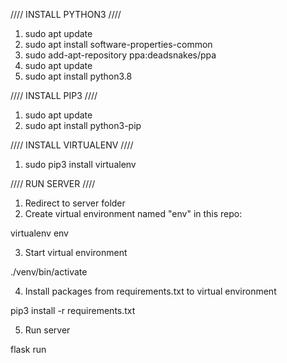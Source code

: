 ////         INSTALL PYTHON3          ////
1. sudo apt update
2. sudo apt install software-properties-common
3. sudo add-apt-repository ppa:deadsnakes/ppa
4. sudo apt update
5. sudo apt install python3.8


////         INSTALL PIP3          ////
1. sudo apt update
2. sudo apt install python3-pip


////         INSTALL VIRTUALENV          ////
1. sudo pip3 install virtualenv


////         RUN SERVER          ////
1. Redirect to server folder
2. Create virtual environment named "env" in this repo:

  virtualenv env

3. Start virtual environment

  ./venv/bin/activate

4. Install packages from requirements.txt to virtual environment

  pip3 install -r requirements.txt

5. Run server

  flask run

